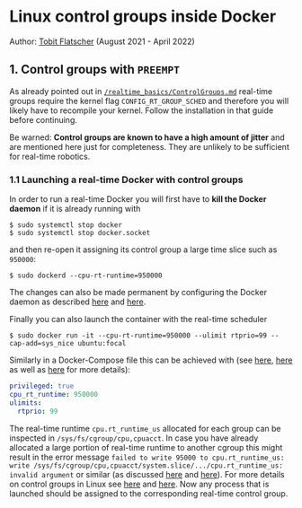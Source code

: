 # Linux control groups inside Docker

Author: [Tobit Flatscher](https://github.com/2b-t) (August 2021 - April 2022)



## 1. Control groups with `PREEMPT`

As already pointed out in [`/realtime_basics/ControlGroups.md`](../realtime_basics/ControlGroups.md) real-time groups require the kernel flag `CONFIG_RT_GROUP_SCHED` and therefore you will likely have to recompile your kernel. Follow the installation in that guide before continuing.

Be warned: **Control groups are known to have a high amount of jitter** and are mentioned here just for completeness. They are unlikely to be sufficient for real-time robotics.

### 1.1 Launching a real-time Docker with control groups

In order to run a real-time Docker you will first have to **kill the Docker daemon** if it is already running with

```shell
$ sudo systemctl stop docker
$ sudo systemctl stop docker.socket
```

and then re-open it assigning its control group a large time slice such as `950000`:

```shell
$ sudo dockerd --cpu-rt-runtime=950000
```

The changes can also be made permanent by configuring the Docker daemon as described [here](https://docs.docker.com/config/containers/resource_constraints/#configure-the-docker-daemon) and [here](https://docs.docker.com/config/daemon/).

Finally you can also launch the container with the real-time scheduler

```shell
$ sudo docker run -it --cpu-rt-runtime=950000 --ulimit rtprio=99 --cap-add=sys_nice ubuntu:focal
```

Similarly in a Docker-Compose file this can be achieved with (see [here](https://github.com/compose-spec/compose-spec/blob/master/spec.md#cpu_rt_runtime), [here](https://github.com/compose-spec/compose-spec/blob/master/spec.md#ulimits) as well as [here](https://github.com/ba-st/docker-pharo/blob/master/docs/rtprio.md) for more details):

```yml
privileged: true
cpu_rt_runtime: 950000
ulimits:
  rtprio: 99
```

The real-time runtime `cpu.rt_runtime_us` allocated for each group can be inspected in `/sys/fs/cgroup/cpu,cpuacct`. In case you have already allocated a large portion of real-time runtime to another cgroup this might result in the error message `failed to write 95000 to cpu.rt_runtime_us: write /sys/fs/cgroup/cpu,cpuacct/system.slice/.../cpu.rt_runtime_us: invalid argument` or similar (as discussed [here](https://stackoverflow.com/questions/28493333/error-writing-to-cgroup-parameter-cpu-rt-runtime-us) and [here](https://github.com/moby/moby/issues/31411)). For more details on control groups in Linux see [here](https://www.kernel.org/doc/html/latest/scheduler/sched-rt-group.html) and [here](https://www.kernel.org/doc/html/latest/admin-guide/cgroup-v1/cgroups.html). Now any process that is launched should be assigned to the corresponding real-time control group.
